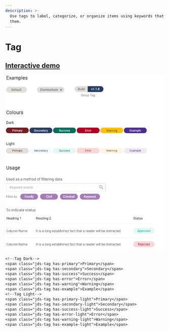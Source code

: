 ```yaml
---
description: >-
  Use tags to label, categorize, or organize items using keywords that describe
  them.
---
```


# Tag

## [Interactive demo](http://cloud.crimsonlogic.com/2021/website/jds/v1/components.html#tag-wrapper)

![](../.gitbook/assets/image%20%2843%29.png)

```text
<!--Tag Dark-->
<span class="jds-tag has-primary">Primary</span> 
<span class="jds-tag has-secondary">Secondary</span> 
<span class="jds-tag has-success">Success</span> 
<span class="jds-tag has-error">Error</span> 
<span class="jds-tag has-warning">Warning</span> 
<span class="jds-tag has-example">Example</span>
<!--Tag Light-->
<span class="jds-tag has-primary-light">Primary</span>
<span class="jds-tag has-secondary-light">Secondary</span>
<span class="jds-tag has-success-light">Success</span> 
<span class="jds-tag has-error-light">Error</span> 
<span class="jds-tag has-warning-light">Warning</span>
<span class="jds-tag has-example-light">Example</span>
```

